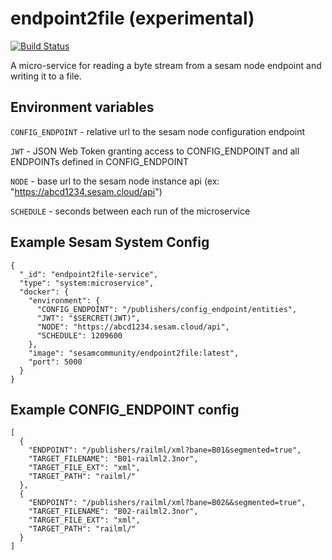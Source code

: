 # endpoint2file (experimental)
[![Build Status](https://travis-ci.org/sesam-community/endpoint2file.svg?branch=master)](https://travis-ci.org/sesam-community/endpoint2file)

A micro-service for reading a byte stream from a sesam node endpoint and writing it to a file.

## Environment variables

`CONFIG_ENDPOINT` - relative url to the sesam node configuration endpoint

`JWT` - JSON Web Token granting access to CONFIG_ENDPOINT and all ENDPOINTs defined in CONFIG_ENDPOINT

`NODE` - base url to the sesam node instance api (ex: "https://abcd1234.sesam.cloud/api")

`SCHEDULE` - seconds between each run of the microservice

## Example Sesam System Config
```
{
  "_id": "endpoint2file-service",
  "type": "system:microservice",
  "docker": {
    "environment": {
      "CONFIG_ENDPOINT": "/publishers/config_endpoint/entities",
      "JWT": "$SERCRET(JWT)",
      "NODE": "https://abcd1234.sesam.cloud/api",
      "SCHEDULE": 1209600
    },
    "image": "sesamcommunity/endpoint2file:latest",
    "port": 5000
  }
}
```

## Example CONFIG_ENDPOINT config
```
[
  {
    "ENDPOINT": "/publishers/railml/xml?bane=B01&segmented=true",
    "TARGET_FILENAME": "B01-railml2.3nor",
    "TARGET_FILE_EXT": "xml",
    "TARGET_PATH": "railml/"
  },
  {
    "ENDPOINT": "/publishers/railml/xml?bane=B02&&segmented=true",
    "TARGET_FILENAME": "B02-railml2.3nor",
    "TARGET_FILE_EXT": "xml",
    "TARGET_PATH": "railml/"
  }
]
```